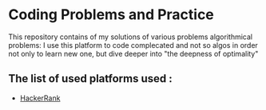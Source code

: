 # Coding Problems and Practice
 
This repository contains of my solutions of various problems algorithmical problems:
I use this platform to code complecated and not so algos in order not only to learn new one, but dive deeper into "the deepness of optimality"

## The list of used platforms used :
* [HackerRank](https://www.hackerrank.com)

 
